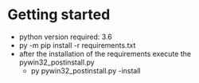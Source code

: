 # Getting started

- python version required: 3.6
- py -m pip install -r requirements.txt
- after the installation of the requirements execute the pywin32_postinstall.py 
  - py pywin32_postinstall.py -install